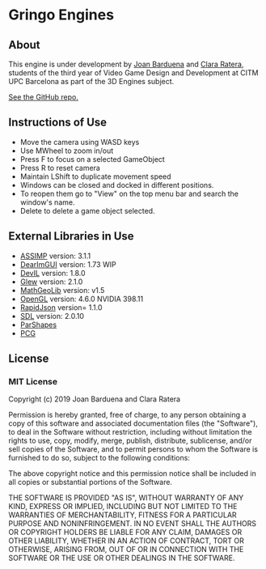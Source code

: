 # Gringo Engines
## About
This engine is under development by [Joan Barduena](https://github.com/JoanBarduena) and [Clara Ratera](https://github.com/RustikTie), students of the third year of Video Game Design and Development at CITM UPC Barcelona as part of the 3D Engines subject. 

[See the GitHub repo.](https://github.com/JoanBarduena/VideogameEngines)

## Instructions of Use

- Move the camera using WASD keys
- Use MWheel to zoom in/out
- Press F to focus on a selected GameObject
- Press R to reset camera
- Maintain LShift to duplicate movement speed
- Windows can be closed and docked in different positions. 
- To reopen them go to "View" on the top menu bar and search the window's name. 
- Delete to delete a game object selected. 


## External Libraries in Use

- [ASSIMP](http://www.assimp.org/) version: 3.1.1 
- [DearImGUI](https://github.com/ocornut/imgui) version: 1.73 WIP
- [DevIL](http://openil.sourceforge.net/) version: 1.8.0
- [Glew](http://glew.sourceforge.net/) version: 2.1.0
- [MathGeoLib](https://github.com/juj/MathGeoLib) version: v1.5
- [OpenGL](opengl.org) version: 4.6.0 NVIDIA 398.11
- [RapidJson](https://rapidjson.org/) version= 1.1.0
- [SDL](https://www.libsdl.org/) version: 2.0.10
- [ParShapes](https://github.com/prideout/par) 
- [PCG](http://www.pcg-random.org/)

## License
### MIT License

Copyright (c) 2019 Joan Barduena and Clara Ratera

Permission is hereby granted, free of charge, to any person obtaining a copy
of this software and associated documentation files (the "Software"), to deal
in the Software without restriction, including without limitation the rights
to use, copy, modify, merge, publish, distribute, sublicense, and/or sell
copies of the Software, and to permit persons to whom the Software is
furnished to do so, subject to the following conditions:

The above copyright notice and this permission notice shall be included in all
copies or substantial portions of the Software.

THE SOFTWARE IS PROVIDED "AS IS", WITHOUT WARRANTY OF ANY KIND, EXPRESS OR
IMPLIED, INCLUDING BUT NOT LIMITED TO THE WARRANTIES OF MERCHANTABILITY,
FITNESS FOR A PARTICULAR PURPOSE AND NONINFRINGEMENT. IN NO EVENT SHALL THE
AUTHORS OR COPYRIGHT HOLDERS BE LIABLE FOR ANY CLAIM, DAMAGES OR OTHER
LIABILITY, WHETHER IN AN ACTION OF CONTRACT, TORT OR OTHERWISE, ARISING FROM,
OUT OF OR IN CONNECTION WITH THE SOFTWARE OR THE USE OR OTHER DEALINGS IN THE
SOFTWARE.
